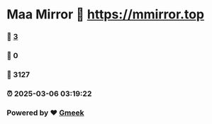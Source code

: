 # Maa Mirror :link: https://mmirror.top 
### :page_facing_up: [3](https://mmirror.top/tag.html) 
### :speech_balloon: 0 
### :hibiscus: 3127 
### :alarm_clock: 2025-03-06 03:19:22 
### Powered by :heart: [Gmeek](https://github.com/Meekdai/Gmeek)
